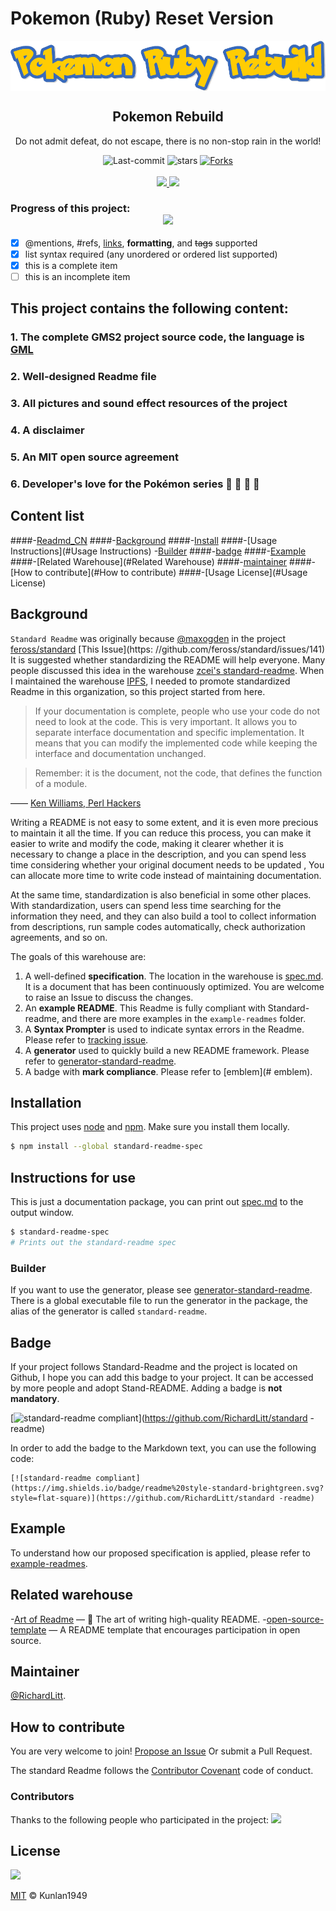 # Pokemon (Ruby) Reset Version

<p align="center">
 <img src="https://github.com/kunlan1949/PokemonRe/blob/Main_Branch/Pokemon_Rebuild.png" align="center" alt="Pokemon Re Logo" />
 <h2 align="center">Pokemon Rebuild</h2>
 <p align="center">Do not admit defeat, do not escape, there is no non-stop rain in the world!</p>
</p>
<p align="center">
  <a >
    <img alt="Last-commit" src="https://img.shields.io/github/last-commit/kunlan1949/PokemonRe.svg" />
  </a>
  <a >
    <img alt="stars" src="https://img.shields.io/github/stars/kunlan1949/PokemonRe.svg" />
  </a>
  <a href="https://github.com/anuraghazra/github-readme-stats/issues">
    <img alt="Forks" src="https://img.shields.io/github/forks/kunlan1949/PokemonRe.svg" />
  </a>
  <br />
  <br />
  <a href="https://a.paddle.com/v2/click/16413/119403?link=1227">
    <img src="https://img.shields.io/badge/Supported%20by-VSCode%20Power%20User%20%E2%86%92-gray.svg?colorA=655BE1&colorB=4F44D6&style=for-the-badge"/>
  </a>
  <a href="https://a.paddle.com/v2/click/16413/119403?link=2345">
    <img src="https://img.shields.io/badge/Supported%20by-Node%20Cli.com%20%E2%86%92-gray.svg?colorA=61c265&colorB=4CAF50&style=for-the-badge"/>
  </a>
</p>


### Progress of this project: <div align=center><img width="300" src="https://img.shields.io/badge/Progress-1%25-%2300FF7F?style=for-the-badge&logo=appveyor"/> </div>
- [x] @mentions, #refs, [links](), **formatting**, and <del>tags</del> supported
- [x] list syntax required (any unordered or ordered list supported)
- [x] this is a complete item
- [ ] this is an incomplete item
## This project contains the following content:
### 1. The complete GMS2 project source code, the language is [GML](https://gamemakerchina.github.io/GMS2_manual_en2ch/ "Click here to jump to the GML Chinese document") </br>
### 2. Well-designed Readme file </br>
### 3. All pictures and sound effect resources of the project </br>
### 4. A disclaimer </br>
### 5. An MIT open source agreement </br>
### 6. Developer's love for the Pokémon series 💓 💓 💓 💓 </br>


## Content list

####-[Readmd_CN](#Readmd_CN)
####-[Background](#Background)
####-[Install](#Install)
####-[Usage Instructions](#Usage Instructions)
-[Builder](#Builder)
####-[badge](#badge)
####-[Example](#Example)
####-[Related Warehouse](#Related Warehouse)
####-[maintainer](#maintainer)
####-[How to contribute](#How to contribute)
####-[Usage License](#Usage License)

## Background

`Standard Readme` was originally because [@maxogden](https://github.com/maxogden) in the project [feross/standard](https://github.com/feross/standard) [This Issue](https: //github.com/feross/standard/issues/141) It is suggested whether standardizing the README will help everyone. Many people discussed this idea in the warehouse [zcei's standard-readme](https://github.com/zcei/standard-readme/issues/1). When I maintained the warehouse [IPFS](https://github.com/ipfs), I needed to promote standardized Readme in this organization, so this project started from here.

> If your documentation is complete, people who use your code do not need to look at the code. This is very important. It allows you to separate interface documentation and specific implementation. It means that you can modify the implemented code while keeping the interface and documentation unchanged.

> Remember: it is the document, not the code, that defines the function of a module.

—— [Ken Williams, Perl Hackers](http://mathforum.org/ken/perl_modules.html#document)

Writing a README is not easy to some extent, and it is even more precious to maintain it all the time. If you can reduce this process, you can make it easier to write and modify the code, making it clearer whether it is necessary to change a place in the description, and you can spend less time considering whether your original document needs to be updated , You can allocate more time to write code instead of maintaining documentation.

At the same time, standardization is also beneficial in some other places. With standardization, users can spend less time searching for the information they need, and they can also build a tool to collect information from descriptions, run sample codes automatically, check authorization agreements, and so on.

The goals of this warehouse are:

1. A well-defined **specification**. The location in the warehouse is [spec.md](spec.md). It is a document that has been continuously optimized. You are welcome to raise an Issue to discuss the changes.
2. An **example README**. This Readme is fully compliant with Standard-readme, and there are more examples in the `example-readmes` folder.
3. A **Syntax Prompter** is used to indicate syntax errors in the Readme. Please refer to [tracking issue](https://github.com/RichardLitt/standard-readme/issues/5).
4. A **generator** used to quickly build a new README framework. Please refer to [generator-standard-readme](https://github.com/RichardLitt/generator-standard-readme).
5. A badge with **mark compliance**. Please refer to [emblem](# emblem).

## Installation

This project uses [node](http://nodejs.org) and [npm](https://npmjs.com). Make sure you install them locally.

```sh
$ npm install --global standard-readme-spec
```

## Instructions for use

This is just a documentation package, you can print out [spec.md](spec.md) to the output window.

```sh
$ standard-readme-spec
# Prints out the standard-readme spec
```

### Builder

If you want to use the generator, please see [generator-standard-readme](https://github.com/RichardLitt/generator-standard-readme).
There is a global executable file to run the generator in the package, the alias of the generator is called `standard-readme`.

## Badge
If your project follows Standard-Readme and the project is located on Github, I hope you can add this badge to your project. It can be accessed by more people and adopt Stand-README. Adding a badge is **not mandatory**.

[![standard-readme compliant](https://img.shields.io/badge/readme%20style-standard-brightgreen.svg?style=flat-square)](https://github.com/RichardLitt/standard -readme)

In order to add the badge to the Markdown text, you can use the following code:

```
[![standard-readme compliant](https://img.shields.io/badge/readme%20style-standard-brightgreen.svg?style=flat-square)](https://github.com/RichardLitt/standard -readme)
```

## Example

To understand how our proposed specification is applied, please refer to [example-readmes](example-readmes/).

## Related warehouse

-[Art of Readme](https://github.com/noffle/art-of-readme) — 💌 The art of writing high-quality README.
-[open-source-template](https://github.com/davidbgk/open-source-template/) — A README template that encourages participation in open source.

## Maintainer

[@RichardLitt](https://github.com/RichardLitt).

## How to contribute

You are very welcome to join! [Propose an Issue](https://github.com/RichardLitt/standard-readme/issues/new) Or submit a Pull Request.


The standard Readme follows the [Contributor Covenant](http://contributor-covenant.org/version/1/3/0/) code of conduct.

### Contributors

Thanks to the following people who participated in the project:
<a href="graphs/contributors"><img src="https://opencollective.com/standard-readme/contributors.svg?width=890&button=false" /></a>


## License
<img src="https://img.shields.io/badge/license-MIT-green"/>

[MIT](LICENSE) © Kunlan1949
